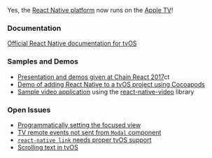 Yes, the [React Native platform](https://facebook.github.io/react-native) now runs on the [Apple TV](https://www.apple.com/tv/)! 

### Documentation

[Official React Native documentation for tvOS](https://facebook.github.io/react-native/docs/building-for-apple-tv.html)

### Samples and Demos

- [Presentation and demos given at Chain React 2017](https://github.com/dlowder-salesforce/RNAppleTVTalk)ct 
- [Demo of adding React Native to a tvOS project using Cocoapods](https://github.com/dlowder-salesforce/react-native-tvos-cocoapods-test)
- [Sample video application](https://github.com/dlowder-salesforce/AppleTVVideoDemo) using the [react-native-video](https://github.com/react-native-community/react-native-video) library

### Open Issues
- [Programmatically setting the focused view](https://github.com/facebook/react-native/issues/13855)
- [TV remote events not sent from `Modal` component](https://github.com/facebook/react-native/issues/15389)
- [`react-native link` needs proper tvOS support](https://github.com/facebook/react-native/issues/13783)
- [Scrolling text in tvOS](https://github.com/facebook/react-native/issues/14852)


